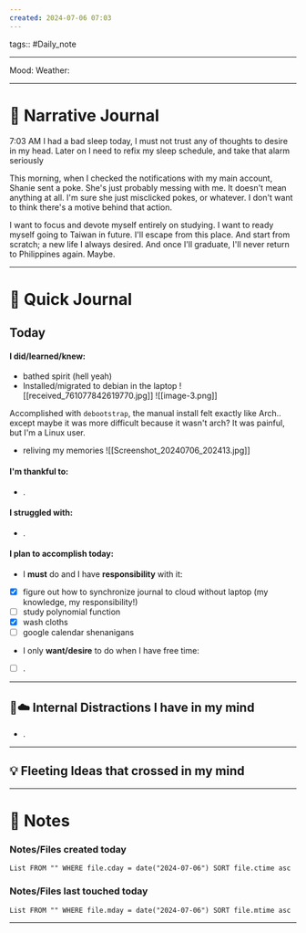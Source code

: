 ```yaml
---
created: 2024-07-06 07:03
---
```

tags:: #Daily_note

---

Mood:
Weather:

---
#  📝 Narrative Journal

7:03 AM
I had a bad sleep today, I must not trust any of thoughts to desire in my head. Later on I need to refix my sleep schedule, and take that alarm seriously 

This morning, when I checked the notifications with my main account, Shanie sent a poke. She's just probably messing with me. It doesn't mean anything at all. 
I'm sure she just misclicked pokes, or whatever. I don't want to think there's a motive behind that action. 

I want to focus and devote myself entirely on studying. I want to ready myself going to Taiwan in future. I'll escape from this place. And start from scratch; a new life I always desired. And once I'll graduate, I'll never return to Philippines again. Maybe.

---
# 📝 Quick Journal

## Today
#### I did/learned/knew:
- bathed spirit (hell yeah)
- Installed/migrated to debian in the laptop
![[received_761077842619770.jpg]]
![[image-3.png]]

Accomplished with `debootstrap`, the manual install felt exactly like Arch.. except maybe it was more difficult because it wasn't arch? It was painful, but I'm a Linux user.

- reliving my memories
![[Screenshot_20240706_202413.jpg]]

#### I'm thankful to:
- .
#### I struggled with:
- .
#### I plan to accomplish today:
- I **must** do and I have **responsibility** with it:
- [x] figure out how to synchronize journal to cloud without laptop (my knowledge, my responsibility!)
- [ ] study polynomial function 
- [x] wash cloths 
- [ ] google calendar shenanigans
- I only **want/desire** to do when I have free time:
- [ ] .

---

## 🧠☁️ Internal Distractions I have in my mind
- . 

---

## 💡 Fleeting Ideas that crossed in my mind

---
# 📝 Notes

### Notes/Files created today
```dataview
List FROM "" WHERE file.cday = date("2024-07-06") SORT file.ctime asc
```

### Notes/Files last touched today
```dataview
List FROM "" WHERE file.mday = date("2024-07-06") SORT file.mtime asc
```

---